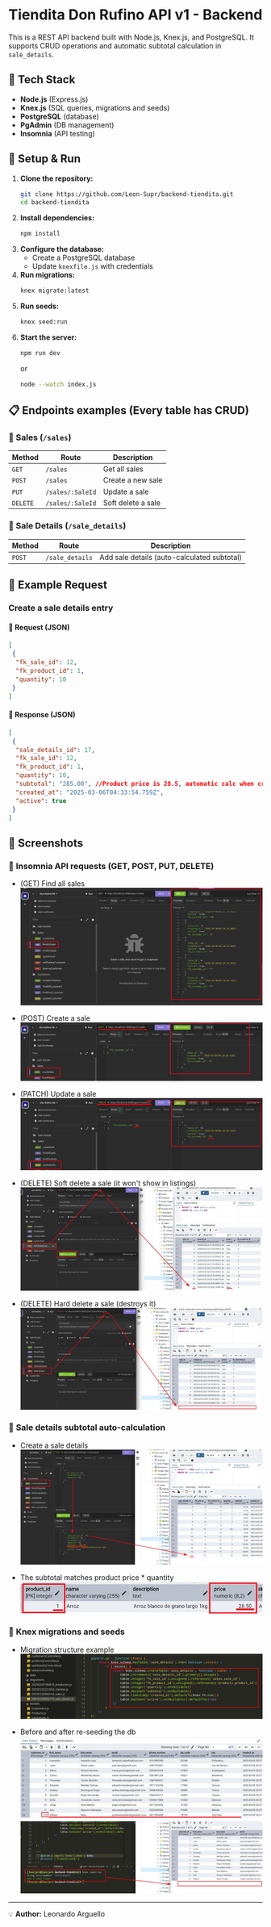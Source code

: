# Tiendita Don Rufino API v1 - Backend

This is a REST API backend built with Node.js, Knex.js, and PostgreSQL. It supports CRUD operations and automatic subtotal calculation in `sale_details`.

## 🚀 Tech Stack
- **Node.js** (Express.js)
- **Knex.js** (SQL queries, migrations and seeds)
- **PostgreSQL** (database)
- **PgAdmin** (DB management)
- **Insomnia** (API testing)

## 📌 Setup & Run
1. **Clone the repository:**
   ```bash
   git clone https://github.com/Leon-Supr/backend-tiendita.git
   cd backend-tiendita
   ```
2. **Install dependencies:**
   ```bash
   npm install
   ```
3. **Configure the database:**
   - Create a PostgreSQL database
   - Update `knexfile.js` with credentials
4. **Run migrations:**
   ```bash
   knex migrate:latest
   ```
5. **Run seeds:**
   ```bash
   knex seed:run
   ```
6. **Start the server:**
   ```bash
   npm run dev
   ```
   or
   ```bash
   node --watch index.js
   ```

## 📋 Endpoints examples (Every table has CRUD)
### 🔹 Sales (`/sales`)
| Method  | Route          | Description           |
|---------|--------------|----------------------|
| `GET`   | `/sales`     | Get all sales       |
| `POST`  | `/sales`     | Create a new sale   |
| `PUT`   | `/sales/:SaleId` | Update a sale       |
| `DELETE`| `/sales/:SaleId` | Soft delete a sale  |

### 🔹 Sale Details (`/sale_details`)
| Method  | Route               | Description                            |
|---------|---------------------|----------------------------------------|
| `POST`  | `/sale_details`     | Add sale details (auto-calculated subtotal) |


## 📌 Example Request
### **Create a sale details entry**
#### 🔹 **Request (JSON)**
```json
[
 {
  "fk_sale_id": 12,
  "fk_product_id": 1,
  "quantity": 10
 }
]
```
#### 🔹 **Response (JSON)**
```json
[
 {
  "sale_details_id": 17,
  "fk_sale_id": 12,
  "fk_product_id": 1,
  "quantity": 10,
  "subtotal": "285.00", //Product price is 28.5, automatic calc when created
  "created_at": "2025-03-06T04:33:54.759Z",
  "active": true
 }
]
```

## 📸 Screenshots
### 🔹 **Insomnia** API requests (GET, POST, PUT, DELETE)
- (GET) Find all sales
![](screenshots/GET_Sale.jpeg) 

- (POST) Create a sale
![](screenshots/POST_Sale.jpeg)  

- (PATCH) Update a sale
![](screenshots/PATCH_Sale.jpeg) 

- (DELETE) Soft delete a sale (it won't show in listings)
![](screenshots/Soft_DELETE_Sale.jpeg)

- (DELETE) Hard delete a sale (destroys it)
![](screenshots/DELETE_Sale.jpeg)

### 🔹 **Sale details subtotal auto-calculation**
- Create a sale details
![](screenshots/Create_sale_details.jpeg) 

- The subtotal matches product price * quantity
![](screenshots/Product_price.jpeg) 

### 🔹 **Knex** migrations and seeds
- Migration structure example
![](screenshots/Migration_structure.jpg) 

- Before and after re-seeding the db
![](screenshots/Before_ReSeed.jpeg) 
![](screenshots/After_ReSeed.jpeg) 

---
💡 **Author:** Leonardo Arguello
